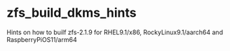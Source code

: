 # zfs_build_dkms_hints
Hints on how to builf zfs-2.1.9 for RHEL9.1/x86, RockyLinux9.1/aarch64 and RaspberryPiOS11/arm64
